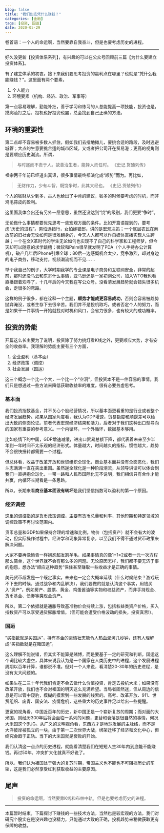 ```yaml
---
blog: false
title: "我们到底凭什么赚钱？"
categories: [金融]
tags: [投资, 国运]
date: 2020-05-29
---
```

卷首语：一个人的命运啊，当然要靠自我奋斗，但是也要考虑历史的进程。

------
好久没更新【投资体系系列】，有兴趣的可以在公众号回顾前三篇【为什么要建立投资体系】。

有了建立体系的初衷，接下来我们要思考投资的赢利点在哪里？也就是“凭什么我能赚钱？”。这里面有两个要素，

1. 个人能力
2. 环境要素（机构、经济、政治、军事等）

第一点容易理解，勤能补拙，善于学习和练习的人总能提高一项技能，投资也是，摸爬滚打之后，投机也好投资也罢，总会找到自己正确的方法。

## 环境的重要性
第二点却不容易被多数人抓住，假如我们去摆地摊儿，要挑合适的路段，及时逃避城管；大点的生意要挑合适的城市区域，又或者把公司开在贸易港；更高的视角则是要顺应历史潮流。所谓，

> 与时逐而不责于人。故善治生者，能择人而任时。
> 《史记.货殖列传》

祖宗两千年前已经道出真谛，很多事情最终都演化成“顺势”而为。再比如，

> 无财作力，少有斗智，既饶争时，此其大经也。
> 《史记.货殖列传》

个人的钱财从少到多，古人也给出了中肯的建议，钱多的时候要考虑的时机，而非鸡毛蒜皮的盈利。

这里面我体会出还有另外一层意思，虽然还没达到“饶”的级别，我们更要“争时”。

无论做什么事情都要优先思考一些宏观方面的条件。比如开篇语提到的，要考虑“历史的进程”。男怕选错行，女怕嫁错郎，讲的是宏观决策；一个底层农民在解放前的旧社会无论如何是很难翻身的，今天人人都可以作自媒体直播实现人生跨越；一个在文X革时代的学生无论如何也实现不了自己的科学家和工程师梦，但今天却可以随意的求学跳槽；微软和Palm很早就发明了PDA（个人手持办公计算机），破产几年后iPhone引爆全球；80后一边感慨机会太少，竞争激烈，却对身边的电子商务，移动支付，视频潮流视而不见... ...

举个我自己的例子，大学时期我学的专业课是电子商务和互联网安全，非常的超前，那时还没马云和东哥什么事情，亚马逊还是一家初创公司，加入WTO我也看直播跟着欢呼了，十几年后的今天我在写公众号。没看清发展趋势就会错失很多机会，走很多的弯路。

这样的例子很多，都在诠释一个主题，**顺势才能成更容易成功**，否则会容易被趋势抛弃淹没，或者生存下去很辛苦。我们并不是投机取巧，或者否定个人的努力，而是如果干一件事情一开始就找对时机和风口，会省力很多，也有较大的成功概率。

## 投资的势能

开篇这么长主要为了说明，投资除了努力挑灯看K线之外，更要顺应大势，才有安全的收益率。我理解的势能主要有三个方面，

1. 企业盈利（基本面）
2. 经济政策（调控）
3. 社会发展（国运）

这三个概念一个比一个大，一个比一个“空洞”，但投资本不是一件容易的事情，我们只是想通过一些方法来降低获取收益率的难度。很有必要务虚思考。

### 基本面
我们投资指数基金，并不关心个股经营情况，所以基本面更看重的是行业或者整个经济发展趋势。如果从国家角度看，我认为GDP增速，贸易额度和顺逆差可以给出大致的侧面论证。前者代表宏观经济结果和活力，后者对于我们这种出口型导向的国家有重要的参考意义。一个内循环，一个外循环，数据基本够用。

比如疫情下的中国，GDP增速减缓，进出口贸易总额下降，都代表着未来至少半年到一年时间不太乐观的经济形式。体量越大，时间越久的指标，惯性越大，趋势不会很快扭转都需要一个过程。

但总体看，收益于改革开放和世贸组织全球化，商业基本面并没有全面恶化，我们斗志满满一直在突出重围。虽然逆全球化是一种阶段潮流，从领导讲话可以体会到我们一直拥抱全球化，一带一路和人民币国际化无不说明，我们相信只有合作才能共赢，内循环长期看是一条思路。

所以，长期来看**商业基本面没有转坏**是我们坚信指数可以盈利的第一个原因。

### 经济调控
这里的调控指的是货币政策调控，主要有货币总量和利率，其他短期和特定领域的调控政策不再讨论范围内。

货币总量和GDP如果保持合理的增速和比例，物价（包括资产）就不会有大的波动，但实际操作过程中，经济学和现象异常复杂，以至我们不得不通过货币政策来解决问题。

大家不要再像愤青一样抱怨超发割羊毛，如果事情真的像1+1=2或者一元一次方程那么简单，这个世界就不会有那么多的问题。无论原因怎样，我们都不要无济于事的抱怨，想办法“顺应这种趋势”保住甚至赚取一些收益才是正确的事情。

美元货币超发是一个既定事实，未来也一定会大概率延续（什么时候结束？游戏玩不下去的时候，通过战争和内乱解决），我们要做的就是认清这个事实，用钱买入“资产”，例如房产、股票、黄金、鸡蛋酱油等实物和权益资产，而非手持现金、货币基金、债券等类现金资产。

所以，第二个依据就是通胀导致基准物价会持续上涨，包括权益类资产价格，买入指数资产可以享受通货膨胀增值。（但可能会遭受价格波动的损失，投资真苦!）。

### 国运
“买指数就是买国运”，持有基金的豪情壮志能令人热血澎湃几秒钟，还有人理解成“买指数就是在赌国运”。

这么理解不能说错，但其实不能算是赌博，而是要基于一定的研究和判断。国运这个词比较大虚空，具体来说我认为是一个国家在人类历史中的进程，这个发展进程周期以百年计算，谁都说不准。但对一个人来说，看清楚20-30年的历史进程，是没有太大问题的。

如果生在二三十年代我们肯定不会去做什么价值投资，肯定去投机大米；如果没有改革开放，我们也不会对祖国的明天这么充满希望。当局者固然迷，但从周边的信息是可以管中窥豹，模糊的摸索到一些发展的线索的。高考、改革开放、911、世贸组织、废青、国安法、疫情危机，这些重大的历史事件足以给出一些提醒。

更宽的视角看，中国近百年的历史，新中国正是一个崭新复苏的周期；而对面的大米国，则经历300年后将会面临一系列的问题，更替和衰落是很自然的事情，何况大米国这个BUG。从广义的文明视角看，东西方才是地球发展的主脉络，而不是大洋彼岸被孤立的一块，由于第一二次世界大战，绑架迁移了经济和文化中心，但终究会趋于正轨。当下的大米国就是衰败的开始。

我们认清这一点点的历史进程，就能看清楚我们在短短人生30年内到底能不能赚钱。再过50年，冲突扩大化就真不好说了。

所以，我们认为祖国处于强大的复苏时期，帝国主义也不能也不可阻挡历史的车轮，这是我们必然享受红利获取收益的主要原因。

## 尾声

> 投资的命运啊，当然要靠K线和布林中轨，但是也要考虑历史的进程。

------
本篇暂时结束，下篇探讨下赚钱的一些技术方法，当然也是较宏观的方法，我们对研究个股实在是没兴趣也没精力，只能通过大致的正确，投机趋势来稍微获取更有保障的收益。
